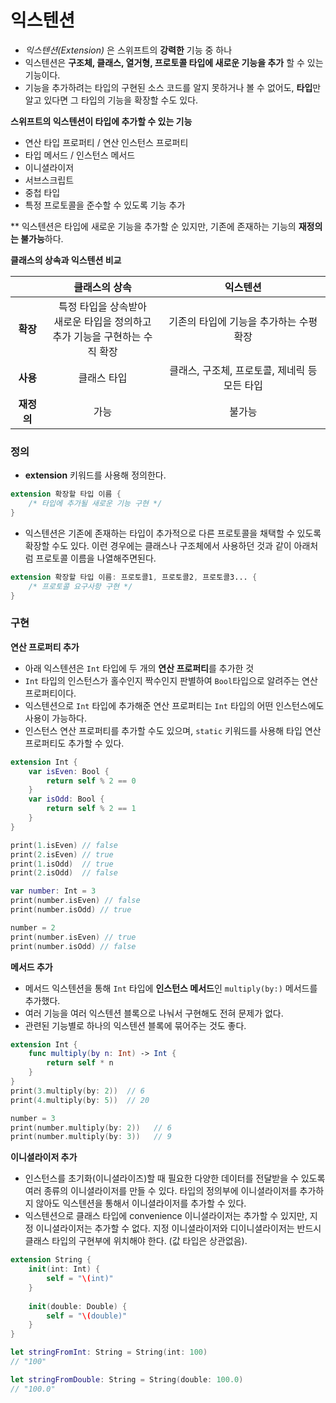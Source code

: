# 익스텐션

- *익스텐션(Extension)* 은 스위프트의 **강력한** 기능 중 하나
- 익스텐션은 **구조체, 클래스, 열거형, 프로토콜 타입에 새로운 기능을 추가** 할 수 있는 기능이다.
- 기능을 추가하려는 타입의 구현된 소스 코드를 알지 못하거나 볼 수 없어도, **타입**만 알고 있다면 그 타입의 기능을 확장할 수도 있다.



**스위프트의 익스텐션이 타입에 추가할 수 있는 기능**

- 연산 타입 프로퍼티 / 연산 인스턴스 프로퍼티
- 타입 메서드 / 인스턴스 메서드
- 이니셜라이저
- 서브스크립트
- 중첩 타입
- 특정 프로토콜을 준수할 수 있도록 기능 추가

** 익스텐션은 타입에 새로운 기능을 추가할 순 있지만, 기존에 존재하는 기능의 **재정의는 불가능**하다.



**클래스의 상속과 익스텐션 비교**

|            |                        클래스의 상속                         |                   익스텐션                    |
| :--------: | :----------------------------------------------------------: | :-------------------------------------------: |
|  **확장**  | 특정 타입을 상속받아<br />새로운 타입을 정의하고<br />추가 기능을 구현하는 수직 확장 |    기존의 타입에 기능을 추가하는 수평 확장    |
|  **사용**  |                         클래스 타입                          | 클래스, 구조체, 프로토콜, 제네릭 등 모든 타입 |
| **재정의** |                             가능                             |                    불가능                     |

### 정의

- **extension** 키워드를 사용해 정의한다.

```swift
extension 확장할 타입 이름 {
    /* 타입에 추가될 새로운 기능 구현 */
}
```

- 익스텐션은 기존에 존재하는 타입이 추가적으로 다른 프로토콜을 채택할 수 있도록 확장할 수도 있다. 이런 경우에는 클래스나 구조체에서 사용하던 것과 같이 아래처럼 프로토콜 이름을 나열해주면된다.

```Swift
extension 확장할 타입 이름: 프로토콜1, 프로토콜2, 프로토콜3... {
    /* 프로토콜 요구사항 구현 */
}
```



### 구현

**연산 프로퍼티 추가**

- 아래 익스텐션은 `Int` 타입에 두 개의 **연산 프로퍼티**를 추가한 것
- `Int` 타입의 인스턴스가 홀수인지 짝수인지 판별하여 `Bool`타입으로 알려주는 연산 프로퍼티이다. 
- 익스텐션으로 `Int` 타입에 추가해준 연산 프로퍼티는 `Int` 타입의 어떤 인스턴스에도 사용이 가능하다.
- 인스턴스 연산 프로퍼티를 추가할 수도 있으며, `static` 키워드를 사용해 타입 연산 프로퍼티도 추가할 수 있다.

```swift
extension Int {
    var isEven: Bool {
        return self % 2 == 0
    }
    var isOdd: Bool {
        return self % 2 == 1
    }
}

print(1.isEven) // false
print(2.isEven) // true
print(1.isOdd)  // true
print(2.isOdd)  // false

var number: Int = 3
print(number.isEven) // false
print(number.isOdd) // true

number = 2
print(number.isEven) // true
print(number.isOdd) // false
```



**메서드 추가**

- 메서드 익스텐션을 통해 `Int` 타입에 **인스턴스 메서드**인 `multiply(by:)` 메서드를 추가했다.
- 여러 기능을 여러 익스텐션 블록으로 나눠서 구현해도 전혀 문제가 없다.
- 관련된 기능별로 하나의 익스텐션 블록에 묶어주는 것도 좋다.

```swift
extension Int {
    func multiply(by n: Int) -> Int {
        return self * n
    }
}
print(3.multiply(by: 2))  // 6
print(4.multiply(by: 5))  // 20

number = 3
print(number.multiply(by: 2))   // 6
print(number.multiply(by: 3))   // 9
```



**이니셜라이저 추가**

- 인스턴스를 초기화(이니셜라이즈)할 때 필요한 다양한 데이터를 전달받을 수 있도록 여러 종류의 이니셜라이저를 만들 수 있다. 타입의 정의부에 이니셜라이저를 추가하지 않아도 익스텐션을 통해서 이니셜라이저를 추가할 수 있다.
- 익스텐션으로 클래스 타입에 convenience 이니셜라이저는 추가할 수 있지만, 지정 이니셜라이저는 추가할 수 없다. 지정 이니셜라이저와 디이니셜라이저는 반드시 클래스 타입의 구현부에 위치해야 한다. (값 타입은 상관없음).

```Swift
extension String {
    init(int: Int) {
        self = "\(int)"
    }
    
    init(double: Double) {
        self = "\(double)"
    }
}

let stringFromInt: String = String(int: 100) 
// "100"

let stringFromDouble: String = String(double: 100.0)    
// "100.0"
```

